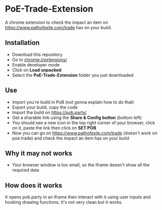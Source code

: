 # PoE-Trade-Extension
A chrome extension to check the impact an item on https://www.pathofexile.com/trade has on your build.

## Installation
- Download this repository
- Go to [chrome://extensions/](chrome://extensions/)
- Enable developer mode
- Click on **Load unpacked**
- Select the **PoE-Trade-Extension** folder you just downloaded

## Use
- Import you're build in PoB (not gonna explain how to do that)
- Export your build, copy the code
- Import the build on https://pob.party/
- Get a sharable link using the **Share & Config button** (bottom left)
- You should see a new icon in the top right corner of your browser, click on it, paste the link then click on **SET POB**
- Now you can go on https://www.pathofexile.com/trade (doesn't work on poe.trade) and check the impact an item has on your build

## Why it may not works
- Your browser window is too small, so the iframe doesn't show all the required data

## How does it works
It opens pob.party in an iframe then interact with it using user inputs and hooking drawing functions. It's not very clean but it works.
